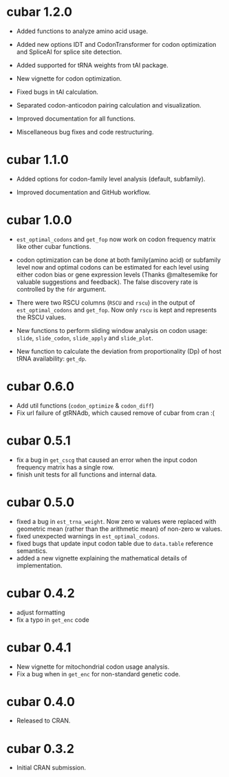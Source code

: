 # cubar 1.2.0
* Added functions to analyze amino acid usage.

* Added new options IDT and CodonTransformer for codon optimization and 
  SpliceAI for splice site detection.
  
* Added supported for tRNA weights from tAI package.

* New vignette for codon optimization.

* Fixed bugs in tAI calculation.

* Separated codon-anticodon pairing calculation and visualization.

* Improved documentation for all functions.

* Miscellaneous bug fixes and code restructuring.

# cubar 1.1.0

* Added options for codon-family level analysis (default, subfamily).

* Improved documentation and GitHub workflow.

# cubar 1.0.0

* `est_optimal_codons` and `get_fop` now work on codon frequency matrix like
  other cubar functions.
  
* codon optimization can be done at both family(amino acid) or subfamily level
  now and optimal codons can be estimated for each level using either codon
  bias or gene expression levels (Thanks @maltesemike for valuable suggestions
  and feedback). The false discovery rate is controlled by the `fdr` argument.
  
* There were two RSCU columns (`RSCU` and `rscu`) in the output of
  `est_optimal_codons` and `get_fop`. Now only `rscu` is kept and represents
  the RSCU values.
  
* New functions to perform sliding window analysis on codon usage: `slide`,
  `slide_codon`, `slide_apply` and `slide_plot`.

* New function to calculate the deviation from proportionality (Dp) of host
  tRNA availability: `get_dp`.

# cubar 0.6.0

* Add util functions (`codon_optimize` & `codon_diff`)
* Fix url failure of gtRNAdb, which caused remove of cubar from cran :(

# cubar 0.5.1

* fix a bug in `get_cscg` that caused an error when the input codon frequency
  matrix has a single row.
* finish unit tests for all functions and internal data.

# cubar 0.5.0

* fixed a bug in `est_trna_weight`. Now zero w values were replaced with
  geometric mean (rather than the arithmetic mean) of non-zero w values.
* fixed unexpected warnings in `est_optimal_codons`.
* fixed bugs that update input codon table due to `data.table` reference
  semantics.
* added a new vignette explaining the mathematical details of implementation.

# cubar 0.4.2

* adjust formatting
* fix a typo in `get_enc` code

# cubar 0.4.1

* New vignette for mitochondrial codon usage analysis.
* Fix a bug when in `get_enc` for non-standard genetic code.

# cubar 0.4.0

* Released to CRAN.

# cubar 0.3.2

* Initial CRAN submission.
